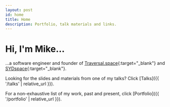 ```yaml
---
layout: post
id: home
title: Home
description: Portfolio, talk materials and links.
---
```


# Hi, I'm Mike...

...a software engineer and founder of [Traversal.space](https://traversal.space/){:target="_blank"} and [SYDspace](https://sydspace.org/){:target="_blank"}.

Looking for the slides and materials from one of my talks? Click [Talks]({{ '/talks' | relative_url }}).

For a non-exhaustive list of my work, past and present, click [Portfolio]({{ '/portfolio' | relative_url }}).